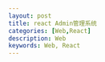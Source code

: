 ```yaml
---
layout: post
title: react Admin管理系统
categories: [Web,React]
description: Web
keywords: Web, React
---
```

